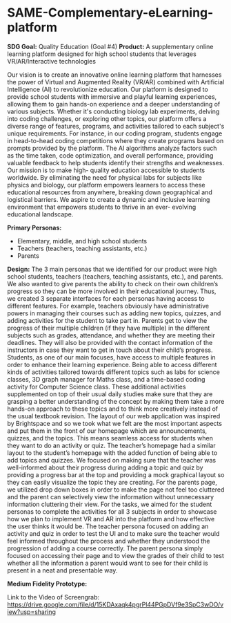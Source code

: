 # SAME-Complementary-eLearning-platform

**SDG Goal:** Quality Education (Goal #4)
**Product:** A supplementary online learning platform designed for high school students that leverages VR/AR/Interactive technologies

Our vision is to create an innovative online learning platform that harnesses the power of Virtual and Augmented Reality (VR/AR) combined with Artificial Intelligence (AI) to revolutionize education. Our platform is designed to provide school students with immersive and playful learning experiences, allowing them to gain hands-on experience and a deeper understanding of various subjects. Whether it's conducting biology lab experiments, delving into coding challenges, or exploring other topics, our platform offers a diverse range of features, programs, and activities tailored to each subject's unique requirements.
For instance, in our coding program, students engage in head-to-head coding competitions where they create programs based on prompts provided by the platform. The AI algorithms analyze factors such as the time taken, code optimization, and overall performance, providing valuable feedback to help students identify their strengths and weaknesses. Our mission is to make high- quality education accessible to students worldwide. By eliminating the need for physical labs for subjects like physics and biology, our platform empowers learners to access these educational resources from anywhere, breaking down geographical and logistical barriers. We aspire to create a dynamic and inclusive learning environment that empowers students to thrive in an ever- evolving educational landscape.

**Primary Personas:**
- Elementary, middle, and high school students
- Teachers (teachers, teaching assistants, etc.)
- Parents

**Design:**
The 3 main personas that we identified for our product were high school students, teachers (teachers, teaching assistants, etc.), and parents. We also wanted to give parents the ability to check on their own children’s progress so they can be more involved in their educational journey. Thus, we created 3 separate interfaces for each personas having access to different features. For example, teachers obviously have administrative powers in managing their courses such as adding new topics, quizzes, and adding activities for the student to take part in. Parents get to view the progress of their multiple children (if they have multiple) in the different subjects such as grades, attendance, and whether they are meeting their deadlines. They will also be provided with the contact information of the instructors in case they want to get in touch about their child’s progress. Students, as one of our main focuses, have access to multiple features in order to enhance their learning experience. Being able to access different kinds of activities tailored towards different topics such as labs for science classes, 3D graph manager for Maths class, and a time-based coding activity for Computer Science class. These additional activities supplemented on top of their usual daily studies make sure that they are grasping a better understanding of the concept by making them take a more hands-on approach to these topics and to think more creatively instead of the usual textbook revision. The layout of our web application was inspired by Brightspace and so we took what we felt are the most important aspects and put them in the front of our homepage which are announcements, quizzes, and the topics. This means seamless access for students when they want to do an activity or quiz. The teacher’s homepage had a similar layout to the student’s homepage with the added function of being able to add topics and quizzes. We focused on making sure that the teacher was well-informed about their progress during adding a topic and quiz by providing a progress bar at the top and providing a mock graphical layout so they can easily visualize the topic they are creating. For the parents page, we utilized drop down boxes in order to make the page not feel too cluttered and the parent can selectively view the information without unnecessary information cluttering their view. For the tasks, we aimed for the student personas to complete the activities for all 3 subjects in order to showcase how we plan to implement VR and AR into the platform and how effective the user thinks it would be. The teacher persona focused on adding an activity and quiz in order to test the UI and to make sure the teacher would feel informed throughout the process and whether they understood the progression of adding a course correctly. The parent persona simply focused on accessing their page and to view the grades of their child to test whether all the information a parent would want to see for their child is present in a neat and presentable way.

**Medium Fidelity Prototype:**

Link to the Video of Screengrab: https://drive.google.com/file/d/15KDAxaqk4pgrPl44PGpDVf9e3SpC3wDO/view?usp=sharing




